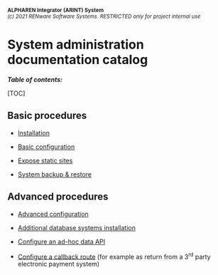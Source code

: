 <small markdown>**ALPHAREN Integrator (ARINT) System**<br>
*(c) 2021 RENware Software Systems. RESTRICTED only for project internal use*
</small>


# System administration documentation catalog

***Table of contents:***

[TOC]




## Basic procedures

* [Installation](./system_installation.md)

* [Basic configuration](../../wip.md) <!-- #TODO make me... -->

* [Expose static sites](../../wip.md) <!-- #TODO make me... -->

* [System backup & restore](../../wip.md) <!-- #TODO make me... -->







## Advanced procedures


* [Advanced configuration](../../wip.md) <!-- #TODO make me... -->

* [Additional database systems installation](../../wip.md) <!-- #TODO make me... -->

* [Configure an ad-hoc data API](../../wip.md) <!-- #TODO make me... -->

* [Configure a callback route](../../wip.md) (for example as return from a 3<sup>rd</sup> party electronic payment system) <!-- #TODO make me... -->



